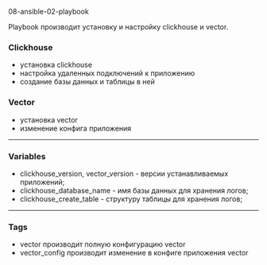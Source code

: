 08-ansible-02-playbook

Playbook производит установку и настройку clickhouse и vector.

### Clickhouse
- установка clickhouse
- настройка удаленных подключений к приложению
- создание базы данных и таблицы в ней
### Vector
- установка vector
- изменение конфига приложения

---

### Variables
- clickhouse_version, vector_version - версии устанавливаемых приложений;
- clickhouse_database_name - имя базы данных для хранения логов;
- clickhouse_create_table - структуру таблицы для хранения логов;

---

### Tags
- vector производит полную конфигурацию vector
- vector_config производит изменение в конфиге приложения vector

